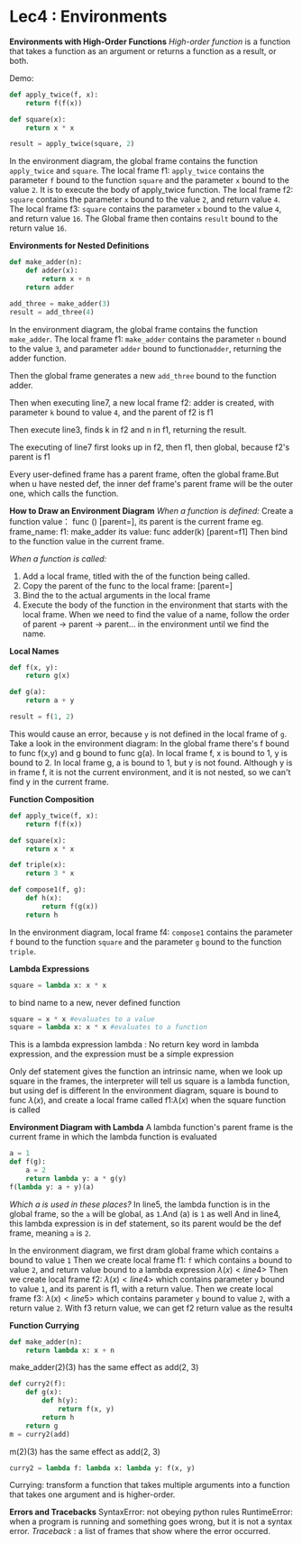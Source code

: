 # Lec4 : Environments
**Environments with High-Order Functions**
*High-order function* is a function that takes a function as an argument or returns a function as a result, or both.

Demo:
```python
def apply_twice(f, x):
    return f(f(x))

def square(x):
    return x * x

result = apply_twice(square, 2)
```
In the environment diagram, the global frame contains the function `apply_twice` and `square`. 
The local frame f1: `apply_twice` contains the parameter `f` bound to the function `square` and the parameter `x` bound to the value `2`. It is to execute the body of apply_twice function.
The local frame f2: `square` contains the parameter `x` bound to the value `2`, and return value `4`.
The local frame f3: `square` contains the parameter `x` bound to the value `4`, and return value `16`.
The Global frame then contains `result` bound to the return value `16`.

**Environments for Nested Definitions**
```python
def make_adder(n):
    def adder(x):
        return x + n
    return adder

add_three = make_adder(3)
result = add_three(4)
```
In the environment diagram, the global frame contains the function `make_adder`.
The local frame f1: `make_adder` contains the parameter `n` bound to the value `3`, and parameter `adder` bound to function`adder`, returning the adder function.

Then the global frame generates a new `add_three` bound to the function adder.

Then when executing line7, a new local frame f2: adder is created, with parameter `k` bound to value `4`, and the parent of f2 is f1

Then execute line3, finds k in f2 and n in f1, returning the result.

The executing of line7 first looks up in f2, then f1, then global, because f2's parent is f1

Every user-defined frame has a parent frame, often the global frame.But when u have nested def, the inner def frame's parent frame will be the outer one, which calls the function.

**How to Draw an Environment Diagram**
*When a function is defined:*
Create a function value： func <name>(<formal parameters>) [parent=<parent>], its parent is the current frame
eg. frame_name:  f1: make_adder
its value: func adder(k) [parent=f1]
Then bind <name> to the function value in the current frame.

*When a function is called:*
1. Add a local frame, titled with the <name> of the function being called.
2. Copy the parent of the func to the local frame: [parent=<label>]
3. Bind the <formal parameters> to the actual arguments in the local frame
4. Execute the body of the function in the environment that starts with the local frame.
When we need to find the value of a name, follow the order of parent -> parent -> parent... in the environment until we find the name.

**Local Names**
```python
def f(x, y):
    return g(x)

def g(a):
    return a + y

result = f(1, 2)
```
This would cause an error, because `y` is not defined in the local frame of `g`.
Take a look in the environment diagram:
In the global frame there's f bound to func f(x,y) and g bound to func g(a).
In local frame f, x is bound to 1, y is bound to 2.
In local frame g, a is bound to 1, but y is not found.
Although y is in frame f, it is not the current environment, and it is not nested, so we can't find y in the current frame.


**Function Composition**
```python
def apply_twice(f, x):
    return f(f(x))

def square(x):
    return x * x

def triple(x):
    return 3 * x

def compose1(f, g):
    def h(x):
        return f(g(x))
    return h
```

In the environment diagram, local frame f4: `compose1` contains the parameter `f` bound to the function `square` and the parameter `g` bound to the function `triple`.

**Lambda Expressions**
```python
square = lambda x: x * x
```
to bind name to a new, never defined function
```python
square = x * x #evaluates to a value
square = lambda x: x * x #evaluates to a function
```
This is a lambda expression
lambda <formal parameter> : <expression>
No return key word in lambda expression, and the expression must be a simple expression

Only def statement gives the function an intrinsic name, when we look up square in the frames, the interpreter will tell us square is a lambda function, but using def is different
In the environment diagram, square is bound to func $\lambda (x)$, and create a local frame called f1:$\lambda (x)$ when the square function is called

**Environment Diagram with Lambda**
A lambda function's parent frame is the current frame in which the lambda function is evaluated
```python
a = 1
def f(g):
    a = 2
    return lambda y: a * g(y)
f(lambda y: a + y)(a)
```
*Which a is used in these places?*
In line5, the lambda function is in the global frame, so the `a` will be global, as `1`.And (a) is `1` as well
And in line4, this lambda expression is in def statement, so its parent would be the def frame, meaning `a` is `2`.

In the environment diagram, we first dram global frame which contains `a` bound to value `1`
Then we create local frame f1: `f` which contains `a` bound to value `2`, and return value bound to a lambda expression $\lambda (x)<line 4>$
Then we create local frame f2: $\lambda (x)<line 4>$ which contains parameter `y` bound to value `1`, and its parent is f1, with a return value.
Then we create local frame f3: $\lambda (x)<line 5>$ which contains parameter `y` bound to value `2`, with a return value `2`.
With f3 return value, we can get f2 return value as the result`4`

**Function Currying**
```python
def make_adder(n):
    return lambda x: x + n
```
make_adder(2)(3) has the same effect as add(2, 3)
```python
def curry2(f):
    def g(x):
        def h(y):
            return f(x, y)
        return h
    return g
m = curry2(add)
```
m(2)(3) has the same effect as add(2, 3)
```python
curry2 = lambda f: lambda x: lambda y: f(x, y)
```
Currying: transform a function that takes multiple arguments into a function that takes one argument and is higher-order.

**Errors and Tracebacks**
SyntaxError: not obeying python rules
RuntimeError: when a program is running and something goes wrong, but it is not a syntax error.
*Traceback* : a list of frames that show where the error occurred.